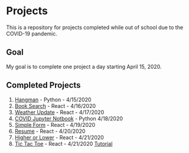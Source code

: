 # Projects

This is a repository for projects completed while out of school due to the COVID-19 pandemic.

## Goal

My goal is to complete one project a day starting April 15, 2020.

## Completed Projects

1. [Hangman](hangman-py) - Python - 4/15/2020
1. [Book Search](booksearch-js/client) - React - 4/16/2020
1. [Weather Update](weather-js) - React - 4/17/2020
1. [COVID Jupyter Notbook](COVID-py) - Python 4/18/2020
1. [Simple Form](simple-form-js) - React - 4/19/2020
1. [Resume](resume-js) - React - 4/20/2020
1. [Higher or Lower](higher-lower-js) - React - 4/21/2020
1. [Tic Tac Toe](tic-tac-toe-js) - React - 4/21/2020 [Tutorial](https://reactjs.org/tutorial/tutorial.html)
